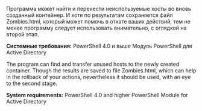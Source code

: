 Программа может найти и перенести неиспользуемые хосты во вновь созданный контейнер. И хотя по результатам сохраняется файл Zombies.html, который может помочь в откате ваших действий, тем не менее программу следует использовать внимательно, с оглядкой на второй этап.

**Системные требования:**
PowerShell 4.0 и выше
Модуль PowerShell для Active Directory



The program can find and transfer unused hosts to the newly created container. Though the results are saved to file Zombies.html, which can help in the rollback of your actions, nevertheless it should be used, with an eye to the second stage.

**System requirements:**
PowerShell 4.0 and higher
PowerShell Module for Active Directory
